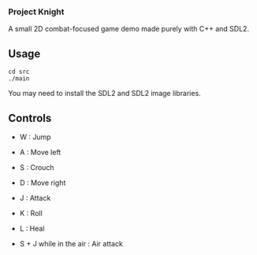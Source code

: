 ### Project Knight

A small 2D combat-focused game demo made purely with C++ and SDL2.

## Usage

```
cd src
./main
```

You may need to install the SDL2 and SDL2 image libraries.

## Controls

- W : Jump
- A : Move left
- S : Crouch
- D : Move right

- J : Attack
- K : Roll
- L : Heal

- S + J while in the air : Air attack
